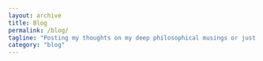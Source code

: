 ```yaml
---
layout: archive
title: Blog
permalink: /blog/
tagline: "Posting my thoughts on my deep philosophical musings or just what I really craved for lunch today"
category: "blog"
---
```

